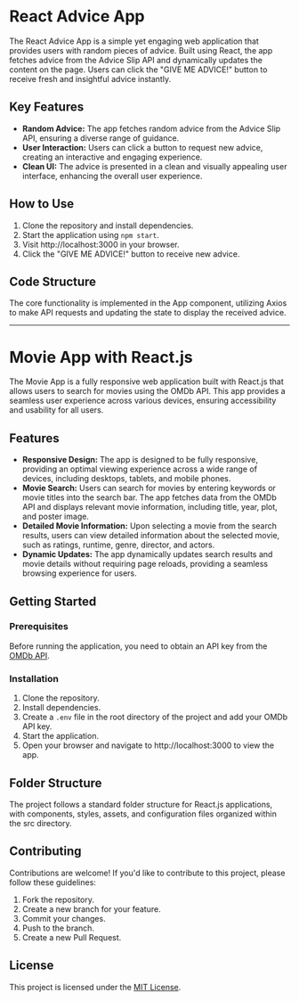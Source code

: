 # React Advice App

The React Advice App is a simple yet engaging web application that provides users with random pieces of advice. Built using React, the app fetches advice from the Advice Slip API and dynamically updates the content on the page. Users can click the "GIVE ME ADVICE!" button to receive fresh and insightful advice instantly.

## Key Features 

- **Random Advice:** The app fetches random advice from the Advice Slip API, ensuring a diverse range of guidance. 
- **User Interaction:** Users can click a button to request new advice, creating an interactive and engaging experience. 
- **Clean UI:** The advice is presented in a clean and visually appealing user interface, enhancing the overall user experience.

## How to Use 

1. Clone the repository and install dependencies.
2. Start the application using `npm start`.
3. Visit http://localhost:3000 in your browser.
4. Click the "GIVE ME ADVICE!" button to receive new advice.

## Code Structure 

The core functionality is implemented in the App component, utilizing Axios to make API requests and updating the state to display the received advice.

---

# Movie App with React.js

The Movie App is a fully responsive web application built with React.js that allows users to search for movies using the OMDb API. This app provides a seamless user experience across various devices, ensuring accessibility and usability for all users.

## Features

- **Responsive Design:** The app is designed to be fully responsive, providing an optimal viewing experience across a wide range of devices, including desktops, tablets, and mobile phones.
- **Movie Search:** Users can search for movies by entering keywords or movie titles into the search bar. The app fetches data from the OMDb API and displays relevant movie information, including title, year, plot, and poster image.
- **Detailed Movie Information:** Upon selecting a movie from the search results, users can view detailed information about the selected movie, such as ratings, runtime, genre, director, and actors.
- **Dynamic Updates:** The app dynamically updates search results and movie details without requiring page reloads, providing a seamless browsing experience for users.

## Getting Started

### Prerequisites
Before running the application, you need to obtain an API key from the [OMDb API](https://www.omdbapi.com/apikey.aspx).

### Installation
1. Clone the repository.
2. Install dependencies.
3. Create a `.env` file in the root directory of the project and add your OMDb API key.
4. Start the application.
5. Open your browser and navigate to http://localhost:3000 to view the app.

## Folder Structure
The project follows a standard folder structure for React.js applications, with components, styles, assets, and configuration files organized within the src directory.

## Contributing
Contributions are welcome! If you'd like to contribute to this project, please follow these guidelines:
1. Fork the repository.
2. Create a new branch for your feature.
3. Commit your changes.
4. Push to the branch.
5. Create a new Pull Request.

## License
This project is licensed under the [MIT License](LICENSE).
